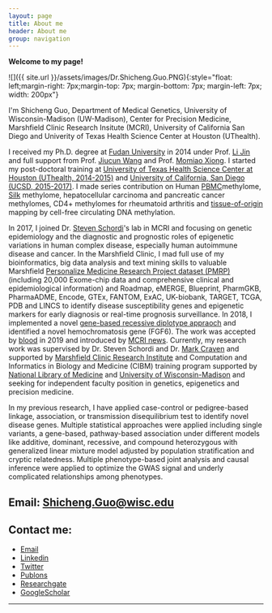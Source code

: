 ```yaml
---
layout: page
title: About me
header: About me
group: navigation
---
```


**Welcome to my page!**

![]({{ site.url }}/assets/images/Dr.Shicheng.Guo.PNG){:style="float: left;margin-right: 7px;margin-top: 7px; margin-bottom: 7px; margin-left: 7px; width: 200px"}

I'm Shicheng Guo, Department of Medical Genetics, University of Wisconsin-Madison (UW-Madison), Center for Precision Medicine, Marshfield Clinic Research Insitute (MCRI), University of California San Diego and Univerity of Texas Health Science Center at Houston (UThealth). 

I received my Ph.D. degree at [Fudan University](https://en.wikipedia.org/wiki/Fudan_University) in 2014 under Prof. [Li Jin](https://en.wikipedia.org/wiki/Jin_Li) and full support from Prof. [Jiucun Wang](http://hupi.fudan.edu.cn/en/people/jiucunwang) and Prof. [Momiao Xiong](https://sph.uth.edu/research/centers/hgc/xiong/). I started my post-doctoral training at [University of Texas Health Science Center at Houston (UThealth, 2014-2015)](https://en.wikipedia.org/wiki/University_of_Texas_Health_Science_Center_at_Houston) and [University of California, San Diego (UCSD, 2015-2017)](https://en.wikipedia.org/wiki/University_of_California,_San_Diego). I made series contribution on Human [PBMC](https://journals.plos.org/plosbiology/article?id=10.1371/journal.pbio.1000533)methylome, [Silk](https://www.nature.com/articles/nbt.1626) methylome, hepatocellular carcinoma and pancreatic cancer methylomes, CD4+ methylomes for rheumatoid arthritis and [tissue-of-origin](https://www.nature.com/articles/ng.3805) mapping by cell-free circulating DNA methylation.

In 2017, I joined Dr. [Steven Schordi](https://www.marshfieldresearch.org/profiles/1091)'s lab in MCRI and focusing on genetic epidemiology and the diagnostic and prognostic roles of epigenetic variations in human complex disease, especially human autoimmune disease and cancer. In the Marshfield Clinic, I mad full use of my bioinformatics, big data analysis and text mining skills to valuable Marshfield [Personalize Medicine Research Project dataset (PMRP)](https://www.marshfieldresearch.org/cpmr/pmrp) (including 20,000 Exome-chip data and comprehensive clinical and epidemiological information) and Roadmap, eMERGE, Blueprint, PharmGKB, PharmaADME, Encode, GTEx, FANTOM, ExAC, UK-biobank, TARGET, TCGA, PDB and LINCS to identify disease susceptibility genes and epigenetic markers for early diagnosis or real-time prognosis surveillance. In 2018, I implemented a novel [gene-based recessive diplotype appraoch](https://github.com/Shicheng-Guo/marshfield/tree/master/2ALOF) and identified a novel hemochromatosis gene (FGF6). The work was accepted by [blood](http://www.bloodjournal.org/content/133/17/1888.abstract?sso-checked=true) in 2019 and introduced by [MCRI news](https://www.marshfieldresearch.org/News/researchers-use-novel-gene-mapping-approach-to-find-new-iron-metabolism-gene). Currently, my research work was supervised by Dr. Steven Schordi and Dr. [Mark Craven](https://www.biostat.wisc.edu/~craven/) and supported by [Marshfield Clinic Research Institute](https://www.marshfieldresearch.org/cpmr) and Computation and Informatics in Biology and Medicine (CIBM) training program supported by [National Library of Medicine](https://www.nlm.nih.gov/) and [University of Wisconsin-Madison](http://www.cibm.wisc.edu/) and seeking for independent faculty position in genetics, epigenetics and precision medicine.

In my previous research, I have applied case-control or pedigree-based linkage, association, or transmission disequilibrium test to identify novel disease genes. Multiple statistical approaches were applied including single variants, a gene-based, pathway-based association under different models like additive, dominant, recessive, and compound heterozygous with generalized linear mixture model adjusted by population stratification and cryptic relatedness. Multiple phenotype-based joint analysis and causal inference were applied to optimize the GWAS signal and underly complicated relationships among phenotypes. 

Email: [Shicheng.Guo@wisc.edu](mailto:Shicheng.Guo@wisc.edu)
---
## Contact me:
- [Email](mailto:Shihcheng.Guo@gmail.com)
- [Linkedin](https://www.linkedin.com/in/shicheng-guo-b5724925)
- [Twitter](https://twitter.com/ShichengGuo)
- [Publons](https://publons.com/dashboard/records/review/)
- [Researchgate](https://www.researchgate.net/profile/Shicheng_Guo)
- [GoogleScholar](https://scholar.google.com/citations?user=BixB4TsAAAAJ&hl=en)

-----
